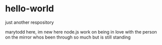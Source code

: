 # hello-world
just another respository

marytodd here, im new here node.js
work on being in love with the person on the mirror whos been through so much but is still standing

